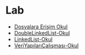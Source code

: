 # Lab

<!--Index-->

- [Dosyalara Erişim Okul](./Ders%20%C4%B0%C3%A7eri%C4%9Fi/Lab/Dosyalara%20Eri%C5%9Fim%20Okul.c)
- [DoubleLinkedList-Okul](./Ders%20%C4%B0%C3%A7eri%C4%9Fi/Lab/DoubleLinkedList-Okul.c)
- [LinkedList-Okul](./Ders%20%C4%B0%C3%A7eri%C4%9Fi/Lab/LinkedList-Okul.c)
- [VeriYapılarıÇalışması-Okul](./Ders%20%C4%B0%C3%A7eri%C4%9Fi/Lab/VeriYap%C4%B1lar%C4%B1%C3%87al%C4%B1%C5%9Fmas%C4%B1-Okul.c)

<!--Index-->
